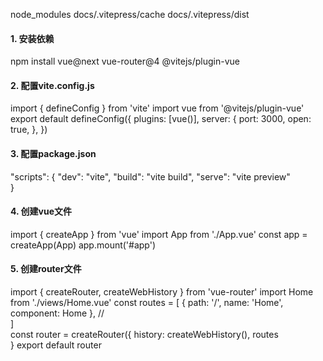 node_modules
docs/.vitepress/cache
docs/.vitepress/dist

#### 1. 安装依赖
npm install vue@next vue-router@4 @vitejs/plugin-vue
#### 2. 配置vite.config.js
import { defineConfig } from 'vite'
import vue from '@vitejs/plugin-vue'
export default defineConfig({
  plugins: [vue()],
  server: {
    port: 3000,
    open: true,
  },
})

#### 3. 配置package.json
"scripts": {
  "dev": "vite",
  "build": "vite build",
  "serve": "vite preview"   
}
#### 4. 创建vue文件
import { createApp } from 'vue'
import App from './App.vue' 
const app = createApp(App)
app.mount('#app')

#### 5. 创建router文件
import { createRouter, createWebHistory } from 'vue-router'
import Home from './views/Home.vue'
const routes = [
  {
    path: '/',
    name: 'Home',
    component: Home
  },
  //  
]   
const router = createRouter({
  history: createWebHistory(),
  routes    
}
export default router   
